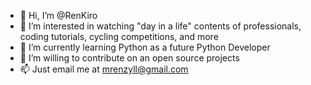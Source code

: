 - 👋 Hi, I’m @RenKiro
- 👀 I’m interested in watching "day in a life" contents of professionals, coding tutorials, cycling competitions, and more
- 🌱 I’m currently learning Python as a future Python Developer
- 💞️ I’m willing to contribute on an open source projects
- 📫 Just email me at mrenzyll@gmail.com

<!---
RenKiro/RenKiro is a ✨ special ✨ repository because its `README.md` (this file) appears on your GitHub profile.
You can click the Preview link to take a look at your changes.
--->
